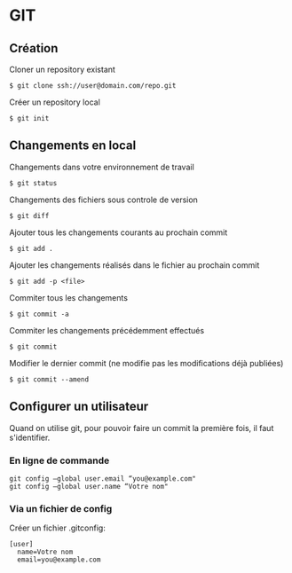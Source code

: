 # GIT
## Création
Cloner un repository existant
```
$ git clone ssh://user@domain.com/repo.git
```
Créer un repository local
```
$ git init
```
## Changements en local
Changements dans votre environnement de travail
```
$ git status
```
Changements des fichiers sous controle de version
```
$ git diff
```
Ajouter tous les changements courants au prochain commit
```
$ git add .
```
Ajouter les changements réalisés dans le fichier <file> au prochain commit
```
$ git add -p <file>
```
Commiter tous les changements
```
$ git commit -a
```
Commiter les changements précédemment effectués
```
$ git commit
```
Modifier le dernier commit (ne modifie pas les modifications déjà publiées)
```
$ git commit --amend
```
## Configurer un utilisateur
Quand on utilise git, pour pouvoir faire un commit la première fois, il faut s'identifier.
### En ligne de commande
```
git config —global user.email “you@example.com"
git config —global user.name “Votre nom"
```
### Via un fichier de config
Créer un fichier .gitconfig:
```
[user]
  name=Votre nom
  email=you@example.com
```
